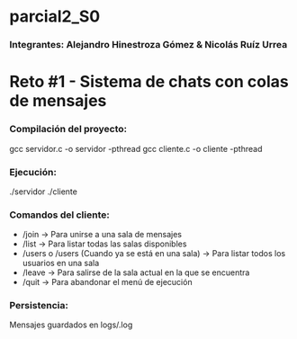 # parcial2_S0
### Integrantes: Alejandro Hinestroza Gómez & Nicolás Ruíz Urrea
# Reto #1 - Sistema de chats con colas de mensajes
### Compilación del proyecto:
gcc servidor.c -o servidor -pthread 
gcc cliente.c -o cliente -pthread
### Ejecución:
./servidor
./cliente <Nombre>
### Comandos del cliente:
* /join <sala> -> Para unirse a una sala de mensajes
* /list -> Para listar todas las salas disponibles
* /users <sala> o /users (Cuando ya se está en una sala) -> Para listar todos los usuarios en una sala
* /leave -> Para salirse de la sala actual en la que se encuentra
* /quit -> Para abandonar el menú de ejecución
### Persistencia:
Mensajes guardados en logs/<sala>.log
